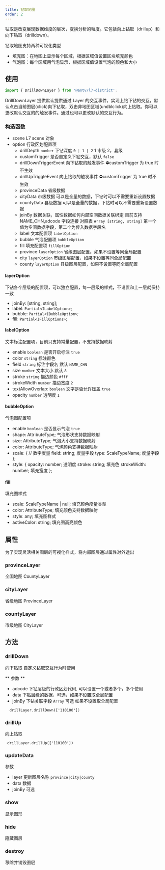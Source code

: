 ```yaml
---
title: 钻取地图
order: 2
---
```


钻取是改变展现数据维度的层次，变换分析的粒度。它包括向上钻取（drillup）和向下钻取（drilldown）。

钻取地图支持两种可视化类型

- 填充图：在地图上显示每个区域，根据区域值设置区块填充颜色
- 气泡图：每个区域用气泡显示，根据区域值设置气泡的颜色和大小

## 使用

```javascript
import { DrillDownLayer } from '@antv/l7-district';
```

DrillDownLayer 提供默认提供通过 Layer 的交互事件，实现上钻下钻的交互，默认点击当前图层(click)向下钻取，双击非地图区域(undblclick)向上钻取。你可以更改默认交互的的触发事件。通过也可以更改默认的交互行为。

### 构造函数

- scene L7 scene 对象
- option 行政区划配置项
  - drillDepth `number` 下钻深度 `0 | 1 | 2` 1 市级 2，县级
  - customTrigger 是否自定义下钻交互，默认 `false`
  - drillDownTriggerEvent 向下钻取的触发事件 ⛔customTrigger 为 true 时不生效
  - drillUpTriggleEvent 向上钻取的触发事件 ⛔customTrigger 为 true 时不生效
  - provinceData 省级数据
  - cityData 市级数据 可以是全量的数据，下钻时可以不需要重新设置数据
  - countyData 县级数据 可以是全量的数据，下钻时可以不需要重新设置数据
  - joinBy 数据关联，属性数据如何内部空间数据关联绑定 目前支持 NAME_CHN,adcode 字段连接
    对照表 `Array [string, string]` 第一个值为空间数据字段，第二个为传入数据字段名
  - label 文本配置项 `labelOption`
  - bubble 气泡配置项 `bubbleOption`
  - fill 填充配置项 `fillOption`
  - province `layerOption` 省级图层配置，如果不设置等同全局配置
  - city `layerOption` 市级图层配置，如果不设置等同全局配置
  - county `layerOption` 县级图层配置，如果不设置等同全局配置

#### layerOption

下钻各个层级的配置项，可以独立配置，每一层级的样式，不设置和上一层就保持一致

- joinBy: [string, string];
- label: `Partial<ILabelOption>`;
- bubble: `Partial<IBubbleOption>`;
- fill: `Partial<IFillOptions>`;

#### labelOption

文本标注配置项，目前只支持常量配置，不支持数据映射

- enable `boolean` 是否开启标注 `true`
- color `string` 标注颜色
- field `string` 标注字段名 默认 `NAME_CHN`
- size `number` 文本大小 默认 `8`
- stroke `string` 描边颜色 `#fff`
- strokeWidth `number` 描边宽度 `2`
- textAllowOverlap: `boolean` 文字是否允许压盖 `true`
- opacity `number` 透明度 `1`

#### bubbleOption

气泡图配置项

- enable `boolean` 是否显示气泡 `true`
- shape: AttributeType; 气泡形状支持数据映射
- size: AttributeType; 气泡大小支持数据映射
- color: AttributeType; 气泡颜色支持数据映射
- scale: { // 数字度量
  field: string; 度量字段
  type: ScaleTypeName; 度量字段
  };
- style: {
  opacity: number; 透明度
  stroke: string; 填充色
  strokeWidth: number; 填充宽度
  };

#### fill

填充图样式

- scale: ScaleTypeName | null; 填充颜色度量类型
- color: AttributeType; 填充颜色支持数据映射
- style: any; 填充图样式
- activeColor: string; 填充图高亮颜色

## 属性

为了实现灵活相关图层的可视化样式，将内部图层通过属性对外透出

### provinceLayer

全国地图 CountyLayer

### cityLayer

省级地图 ProvinceLayer

### countyLayer

市级地图 CityLayer

## 方法

### drillDown

向下钻取 自定义钻取交互行为时使用

** 参数 **

- adcode 下钻层级的行政区划代码, 可以设置一个或者多个，多个使用
- data 下钻层级的数据，可选，如果不设置取全局配置
- joinBy 下钻关联字段 `Array` 可选 如果不设置取全局配置

```javascirpt
  drillLayer.drillDown(['110100'])
```

### drillUp

向上钻取

```javascirpt
 drillLayer.drillUp(['110100'])
```

### updateData

参数

- layer 更新图层名称 `province|city|county`
- data 数据
- joinBy 可选

### show

显示图形

### hide

隐藏图层

### destroy

移除并销毁图层
